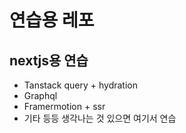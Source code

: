 # 연습용 레포
## nextjs용 연습
- Tanstack query + hydration
- Graphql
- Framermotion + ssr
- 기타 등등 생각나는 것 있으면 여기서 연습
